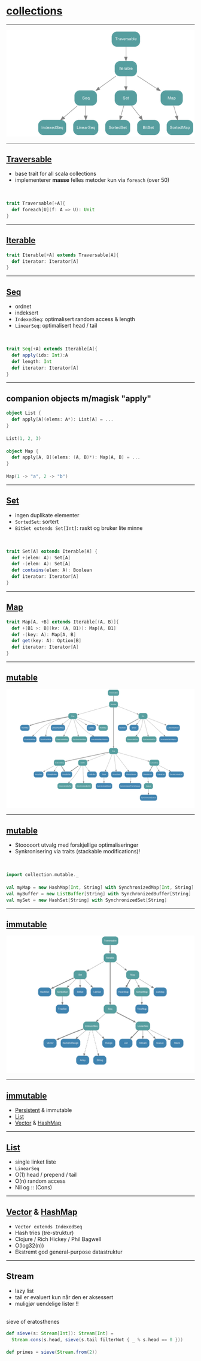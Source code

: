 # [collections](http://www.scala-lang.org/api/current/index.html#scala.collection.package)

---

![collections](img/collections.png)

---

## [Traversable](http://www.scala-lang.org/api/current/index.html#scala.collection.Traversable)
* base trait for all scala collections
* implementerer **masse** felles metoder kun via `foreach` (over 50)

<br>

```scala
trait Traversable[+A]{
  def foreach[U](f: A => U): Unit
}
```

---

## [Iterable](http://www.scala-lang.org/api/current/index.html#scala.collection.Iterable)
```scala
trait Iterable[+A] extends Traversable[A]{
  def iterator: Iterator[A]
}
```

---

## [Seq](http://www.scala-lang.org/api/current/index.html#scala.collection.Seq)
* ordnet
* indeksert
* `IndexedSeq`: optimalisert random access & length
* `LinearSeq`: optimalisert head / tail

<br>

```scala
trait Seq[+A] extends Iterable[A]{
  def apply(idx: Int):A
  def length: Int
  def iterator: Iterator[A]
}
```

---

## companion objects m/magisk "apply"
```scala
object List {
  def apply[A](elems: A*): List[A] = ...
}

List(1, 2, 3)

object Map {
  def apply[A, B](elems: (A, B)*): Map[A, B] = ...
}

Map(1 -> "a", 2 -> "b")
```

---

## [Set](http://www.scala-lang.org/api/current/index.html#scala.collection.Set)
* ingen duplikate elementer
* `SortedSet`: sortert
* `BitSet extends Set[Int]`: raskt og bruker lite minne

<br>

```scala
trait Set[A] extends Iterable[A] {
  def +(elem: A): Set[A]
  def -(elem: A): Set[A]
  def contains(elem: A): Boolean
  def iterator: Iterator[A]
}
```

---

## [Map](http://www.scala-lang.org/api/current/index.html#scala.collection.Map)
```scala
trait Map[A, +B] extends Iterable[(A, B)]{
  def +[B1 >: B](kv: (A, B1)): Map[A, B1]
  def -(key: A): Map[A, B]
  def get(key: A): Option[B]
  def iterator: Iterator[A]
}
```

---

## [mutable](http://www.scala-lang.org/api/current/index.html#scala.collection.mutable.package)
![mutable](img/mutable.png)

---

## [mutable](http://www.scala-lang.org/api/current/index.html#scala.collection.mutable.package)
* Stooooort utvalg med forskjellige optimaliseringer
* Synkronisering via traits (stackable modifications)!

<br>

```scala
import collection.mutable._

val myMap = new HashMap[Int, String] with SynchronizedMap[Int, String]
val myBuffer = new ListBuffer[String] with SynchronizedBuffer[String]
val mySet = new HashSet[String] with SynchronizedSet[String]
```

---

## [immutable](http://www.scala-lang.org/api/current/index.html#scala.collection.immutable.package) 
![immutable](img/immutable.png) 

---

## [immutable](http://www.scala-lang.org/api/current/index.html#scala.collection.immutable.package) 
* [Persistent](http://vimeo.com/28760673) & immutable
* [List](http://www.scala-lang.org/api/current/index.html#scala.collection.immutable.List)
* [Vector](http://www.scala-lang.org/api/current/index.html#scala.collection.immutable.Vector) & [HashMap](http://www.scala-lang.org/api/current/index.html#scala.collection.immutable.HashMap)

---

## [List](http://www.scala-lang.org/api/current/index.html#scala.collection.immutable.List)
* single linket liste
* `LinearSeq`
* O(1) head / prepend / tail
* O(n) random access
* Nil og :: (Cons)

---

## [Vector](http://www.scala-lang.org/api/current/index.html#scala.collection.immutable.Vector) & [HashMap](http://www.scala-lang.org/api/current/index.html#scala.collection.immutable.HashMap)
* `Vector extends IndexedSeq`
* Hash tries (tre-struktur)
* Clojure / Rich Hickey / Phil Bagwell
* O(log32(n))
* Ekstremt god general-purpose datastruktur

---

## Stream
* lazy list
* tail er evaluert kun når den er aksessert
* muligjør uendelige lister !!

<br>
sieve of eratosthenes

```scala
def sieve(s: Stream[Int]): Stream[Int] =
  Stream.cons(s.head, sieve(s.tail filterNot { _ % s.head == 0 }))

def primes = sieve(Stream.from(2))
```
